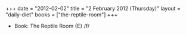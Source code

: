 +++
date = "2012-02-02"
title = "2 February 2012 (Thursday)"
layout = "daily-diet"
books = ["the-reptile-room"]
+++


* Book: The Reptile Room {E} /f/
